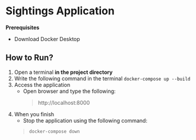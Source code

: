 # Sightings Application

**Prerequisites**
- Download Docker Desktop

## How to Run?
1. Open a terminal **in the project directory**
2. Write the following command in the terminal `docker-compose up --build`
3. Access the application
   - Open browser and type the following:
     > http://localhost:8000
4. When you finish
   - Stop the application using the following command:
    >`docker-compose down`
